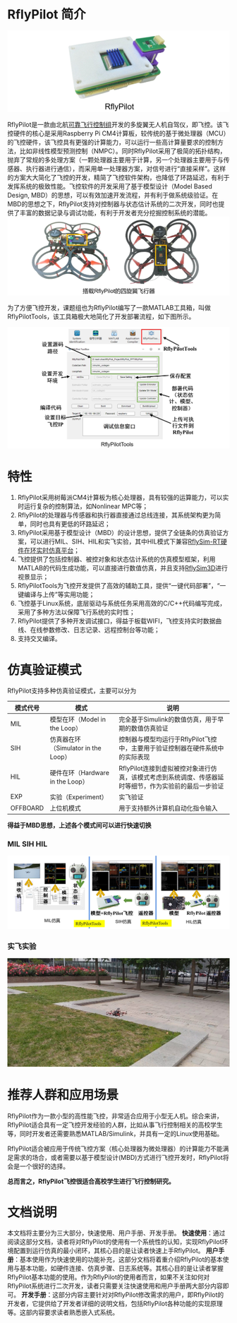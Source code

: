 # RflyPilot 简介

![rflypilot](introduction/img/rflypilot.jpg)


RflyPilot是一款由北航[可靠飞行控制组](https://rfly.buaa.edu.cn/)开发的多旋翼无人机自驾仪，即飞控。该飞控硬件的核心是采用Raspberry Pi CM4计算板，较传统的基于微处理器（MCU）的飞控硬件，该飞控具有更强的计算能力，可以运行一些高计算量要求的控制方法，比如非线性模型预测控制（NMPC）。同时RflyPilot采用了极简的拓扑结构，抛弃了常规的多处理方案（一颗处理器主要用于计算，另一个处理器主要用于与传感器、执行器进行通信），而采用单一处理器方案，对信号进行“直接采样”。这样的方案大大简化了飞控的开发，精简了飞控软件架构，也降低了环路延迟，有利于发挥系统的极致性能。飞控软件的开发采用了基于模型设计（Model Based Design, MBD）的思想，可以有效加速开发流程，并有利于做系统级验证。在MBD的思想之下，RflyPilot支持对控制器与状态估计系统的二次开发，同时也提供了丰富的数据记录与调试功能，有利于开发者充分挖掘控制系统的潜能。
![rflypilot_quadcopter](introduction/img/quadcopter_with_rflypilot.jpg)

为了方便飞控开发，课题组也为RflyPilot编写了一款MATLAB工具箱，叫做RflyPilotTools，该工具箱极大地简化了开发部署流程，如下图所示。

![rflypilottools](introduction/img/rflypilottools.jpg)

# 特性

1. RflyPilot采用树莓派CM4计算板为核心处理器，具有较强的运算能力，可以实时运行复杂的控制算法，如Nonlinear MPC等；
2. RflyPilot的处理器与传感器和执行器直接通过总线连接，其系统架构更为简单，同时也具有更低的环路延迟；
3. RflyPilot采用基于模型设计（MBD）的设计思想，提供了全链条的仿真验证方案，可以进行MIL、SIH、HIL和实飞实验，其中HIL模式下兼容[RflySim-RT硬件在环实时仿真平台](https://rflybuaa.github.io/RflySimRTDoc/)；
4. 飞控提供了包括控制器、被控对象和状态估计系统的仿真模型框架，利用MATLAB的代码生成功能，可以直接进行数值仿真，并且支持[RflySim3D](http://doc.rflysim.com/)进行视景显示；
5. RflyPilotTools为飞控开发提供了高效的辅助工具，提供“一键代码部署”，“一键编译与上传”等实用功能；
6. 飞控基于Linux系统，底层驱动与系统任务采用高效的C/C++代码编写完成，采用了多种方法以保障飞行系统的实时性；
7. RflyPilot提供了多种开发调试接口，得益于板载WIFI，飞控支持实时数据曲线、在线参数修改、日志记录、远程控制台等功能；
8. 支持交叉编译。

# 仿真验证模式
RflyPilot支持多种仿真验证模式，主要可以分为

|模式代号|模式|说明|
|----|----|----|
|MIL|模型在环（Model in the Loop）|完全基于Simulink的数值仿真，用于早期的数值仿真验证|
|SIH|仿真器在环（Simulator in the Loop）|控制器与模型均运行于RflyPilot飞控中，主要用于验证控制器在硬件系统中的实际表现|
|HIL|硬件在环（Hardware in the Loop）|RflyPilot连接到虚拟被控对象进行仿真，该模式考虑到系统调度、传感器延时等细节，作为实验前的最后一步验证|
|EXP|实验（Experiment）|实飞验证|
|OFFBOARD|上位机模式|用于支持额外计算机自动化指令输入|

**得益于MBD思想，上述各个模式间可以进行快速切换**

### MIL SIH HIL

![MIL_SIH_HIL](introduction/img/validation_mode.jpg)

### 实飞实验

![EXP](introduction/img//real-flight.jpg)

# 推荐人群和应用场景
RflyPilot作为一款小型的高性能飞控，非常适合应用于小型无人机。综合来讲，RflyPilot适合具有一定飞控开发经验的人群，比如从事飞行控制相关的高校学生等，同时开发者还需要熟悉MATLAB/Simulink，并具有一定的Linux使用基础。

RflyPilot适合被应用于传统飞控方案（核心处理器为微处理器）的计算能力不能满足需求的场合，或者需要以基于模型设计(MBD)方式进行飞控开发时，RflyPilot将会是一个很好的选择。

**总而言之，RflyPilot飞控很适合高校学生进行飞行控制研究。**

# 文档说明
本文档将主要分为三大部分，快速使用、用户手册、开发手册。
**快速使用**：通过阅读这部分文档，读者将对RflyPilot的使用有一个系统性的认知，实现RflyPilot环境配置到运行仿真的最小闭环，其核心目的是让读者快速上手RflyPilot。
**用户手册**：基本使用作为快速使用的功能补充，这部分文档将着重介绍RflyPilot的基本使用与基本功能，如硬件连接、仿真步骤、日志系统等。其核心目的是让读者掌握RflyPilot基本功能的使用。作为RflyPilot的使用者而言，如果不关注如何对RflyPilot系统进行二次开发，读者只需要关注快速使用和用户手册两大部分内容即可。
**开发手册**：这部分内容主要针对对RflyPilot修改需求的用户，即RflyPilot的开发者，它提供给了开发者详细的说明文档，包括RflyPilot各种功能的实现原理等。这部内容要求读者熟悉嵌入式系统。